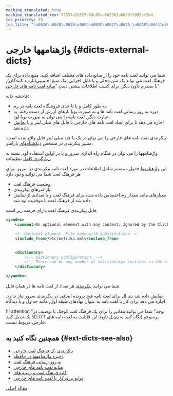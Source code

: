 ```yaml
---
machine_translated: true
machine_translated_rev: 72537a2d527c63c07aa5d2361a8829f3895cf2bd
toc_priority: 39
toc_title: "\u062A\u0648\u0636\u06CC\u062D\u0627\u062A \u06A9\u0644\u06CC"
---
```


# واژهنامهها خارجی {#dicts-external-dicts}

شما می توانید لغت نامه خود را از منابع داده های مختلف اضافه کنید. منبع داده برای یک فرهنگ لغت می تواند یک متن محلی و یا فایل اجرایی, یک منبع اچتیتیپی(بازدید کنندگان), یا سندرم داون دیگر. برای کسب اطلاعات بیشتر, دیدن “[منابع لغت نامه های خارجی](external-dicts-dict-sources.md)”.

فاحشه خانه:

-   به طور کامل و یا تا حدی فروشگاه لغت نامه در رم.
-   دوره به روز رسانی لغت نامه ها و به صورت پویا بارهای ارزش از دست رفته. به عبارت دیگر, لغت نامه را می توان به صورت پویا لود.
-   اجازه می دهد تا برای ایجاد لغت نامه های خارجی با فایل های میلی لیتر و یا [نمایش داده شد](../../statements/create.md#create-dictionary-query).

پیکربندی لغت نامه های خارجی را می توان در یک یا چند میلی لیتر فایل واقع شده است. مسیر پیکربندی در مشخص [دیکشنامهای](../../../operations/server-configuration-parameters/settings.md#server_configuration_parameters-dictionaries_config) پارامتر.

واژهنامهها را می توان در هنگام راه اندازی سرور و یا در اولین استفاده لود, بسته به [\_بارگیری کامل](../../../operations/server-configuration-parameters/settings.md#server_configuration_parameters-dictionaries_lazy_load) تنظیمات.

این [واژهنامهها](../../../operations/system-tables.md#system_tables-dictionaries) جدول سیستم شامل اطلاعات در مورد لغت نامه پیکربندی در سرور. برای هر فرهنگ لغت شما می توانید وجود دارد:

-   وضعیت فرهنگ لغت.
-   پارامترهای پیکربندی.
-   معیارهای مانند مقدار رم اختصاص داده شده برای فرهنگ لغت و یا تعدادی از نمایش داده شد از فرهنگ لغت با موفقیت لود شد.

فایل پیکربندی فرهنگ لغت دارای فرمت زیر است:

``` xml
<yandex>
    <comment>An optional element with any content. Ignored by the ClickHouse server.</comment>

    <!--Optional element. File name with substitutions-->
    <include_from>/etc/metrika.xml</include_from>


    <dictionary>
        <!-- Dictionary configuration. -->
        <!-- There can be any number of <dictionary> sections in the configuration file. -->
    </dictionary>

</yandex>
```

شما می توانید [پیکربندی](external-dicts-dict.md) هر تعداد از لغت نامه ها در همان فایل.

[نمایش داده شد دی ال برای لغت نامه](../../statements/create.md#create-dictionary-query) هیچ پرونده اضافی در پیکربندی سرور نیاز ندارد. اجازه می دهد برای کار با لغت نامه به عنوان نهادهای طبقه اول, مانند جداول و یا دیدگاه.

!!! attention "توجه"
    شما می توانید مقادیر را برای یک فرهنگ لغت کوچک با توصیف در یک تبدیل کنید `SELECT` پرسوجو (نگاه کنید به [تبدیل](../../../sql-reference/functions/other-functions.md) تابع). این قابلیت به لغت نامه های خارجی مربوط نیست.

## همچنین نگاه کنید به {#ext-dicts-see-also}

-   [پیکربندی یک فرهنگ لغت خارجی](external-dicts-dict.md)
-   [ذخیره واژهنامهها در حافظه](external-dicts-dict-layout.md)
-   [به روز رسانی فرهنگ لغت](external-dicts-dict-lifetime.md)
-   [منابع لغت نامه های خارجی](external-dicts-dict-sources.md)
-   [کلید فرهنگ لغت و زمینه های](external-dicts-dict-structure.md)
-   [توابع برای کار با لغت نامه های خارجی](../../../sql-reference/functions/ext-dict-functions.md)

[مقاله اصلی](https://clickhouse.tech/docs/en/query_language/dicts/external_dicts/) <!--hide-->

